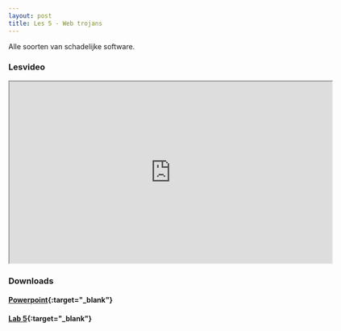 ```yaml
---
layout: post
title: Les 5 - Web trojans
---
```


Alle soorten van schadelijke software.

### Lesvideo
<iframe src="https://drive.google.com/file/d/1lBosk6MXAi5pTTmSPxXNtBlZHYfBnExm/preview" width="640" height="360" allowFullScreen allow="accelerometer; autoplay; encrypted-media; gyroscope; picture-in-picture"></iframe>

### Downloads

#### [Powerpoint](https://drive.google.com/file/d/1Kawj4QD1NsvyyVvgQSDZOtVG9vLummFJ/view?usp=sharing){:target="_blank"}

#### [Lab 5](https://drive.google.com/file/d/1IO8wUFM9-ZN_VchoZg3tDUOGVSp5FEcu/view?usp=sharing){:target="_blank"}